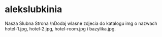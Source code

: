 # alekslubkinia
Nasza Slubna Strona
\nDodaj wlasne zdjecia do katalogu img o nazwach hotel-1.jpg, hotel-2.jpg, hotel-room.jpg i bazylika.jpg.
